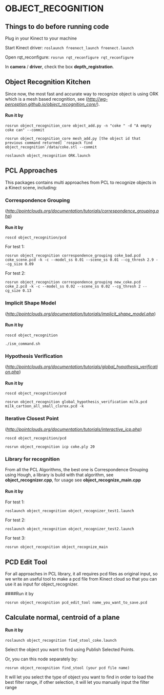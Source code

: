 # OBJECT_RECOGNITION

## Things to do before running code

Plug in your Kinect to your machine

Start Kinect driver: `roslaunch freenect_launch freenect.launch`

Open rqt_reconfigure: `rosrun rqt_reconfigure rqt_reconfigure`

In **camera** / **driver**, check the box **depth_registration**.

## Object Recognition Kitchen

Since now, the most fast and accurate way to recognize object is using ORK which is a mesh based recognition, see (*http://wg-perception.github.io/object_recognition_core/*).

#### Run it by
`rosrun object_recognition_core object_add.py -n "coke " -d "A empty coke can" --commit`

``rosrun object_recognition_core mesh_add.py [the object id that previous command returned] `rospack find object_recognition`/data/coke.stl --commit``

`roslaunch object_recognition ORK.launch`

## PCL Approaches

This packages contains multi approaches from PCL to recognize objects in a Kinect scene, including:

### Correspondence Grouping 
(*http://pointclouds.org/documentation/tutorials/correspondence_grouping.php*)

#### Run it by 

`roscd object_recognition/pcd`

For test 1:

`rosrun object_recognition correspondence_grouping coke_bad.pcd coke_scene.pcd -k -c --model_ss 0.01 --scene_ss 0.01 --cg_thresh 2.9 --cg_size 0.09 `

For test 2:

` rosrun object_recognition correspondence_grouping new_coke.pcd coke_2.pcd -k -c --model_ss 0.02 --scene_ss 0.02 --cg_thresh 2 --cg_size 0.13 `

### Implicit Shape Model 
(*http://pointclouds.org/documentation/tutorials/implicit_shape_model.php*)

#### Run it by

`roscd object_recognition`

`./ism_command.sh`

### Hypothesis Verification 
(*http://pointclouds.org/documentation/tutorials/global_hypothesis_verification.php*)

#### Run it by

`roscd object_recognition/pcd`

`rosrun object_recognition global_hypothesis_verification milk.pcd milk_cartoon_all_small_clorox.pcd -k`

### Iterative Closest Point 
(*http://pointclouds.org/documentation/tutorials/interactive_icp.php*)

`roscd object_recognition/pcd`

`rosrun object_recognition icp coke.ply 20`

### Library for recognition
From all the PCL Algorithms, the best one is Correspondence Grouping using Hough, a library is build with that algorithm, see **object_recognizer.cpp**, for usage see **object_recognize_main.cpp**

#### Run it by

For test 1:

`roslaunch object_recognition object_recognizer_test1.launch`

For test 2:

`roslaunch object_recognition object_recognizer_test2.launch`

For test 3:

`rosrun object_recognition object_recognize_main`


## PCD Edit Tool

For all approaches in PCL library, it all requires pcd files as original input, so we write an useful tool to make a pcd file from Kinect cloud so that you can use it as input for object_recognizer.

####Run it by

`rosrun object_recognition pcd_edit_tool name_you_want_to_save.pcd`



## Calculate normal, centroid of a plane

#### Run it by

`roslaunch object_recognition find_stool_coke.launch`

Select the object you want to find using Publish Selected Points.

Or, you can this node separately by:

`rosrun object_recognition find_stool (your pcd file name)`

It will let you select the type of object you want to find in order to load the best filter range, if other selection, it will let you manually input the filter range



    
